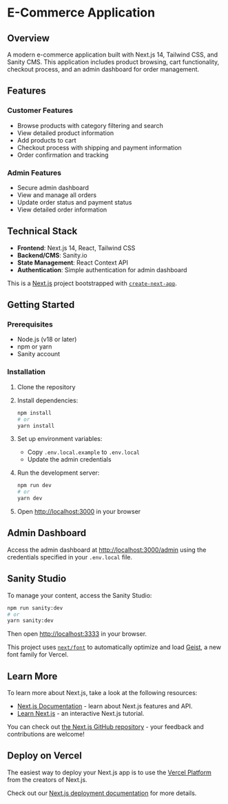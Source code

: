# E-Commerce Application

## Overview
A modern e-commerce application built with Next.js 14, Tailwind CSS, and Sanity CMS. This application includes product browsing, cart functionality, checkout process, and an admin dashboard for order management.

## Features

### Customer Features
- Browse products with category filtering and search
- View detailed product information
- Add products to cart
- Checkout process with shipping and payment information
- Order confirmation and tracking

### Admin Features
- Secure admin dashboard
- View and manage all orders
- Update order status and payment status
- View detailed order information

## Technical Stack

- **Frontend**: Next.js 14, React, Tailwind CSS
- **Backend/CMS**: Sanity.io
- **State Management**: React Context API
- **Authentication**: Simple authentication for admin dashboard

This is a [Next.js](https://nextjs.org) project bootstrapped with [`create-next-app`](https://nextjs.org/docs/app/api-reference/cli/create-next-app).

## Getting Started

### Prerequisites
- Node.js (v18 or later)
- npm or yarn
- Sanity account

### Installation

1. Clone the repository
2. Install dependencies:
   ```bash
   npm install
   # or
   yarn install
   ```
3. Set up environment variables:
   - Copy `.env.local.example` to `.env.local`
   - Update the admin credentials

4. Run the development server:
   ```bash
   npm run dev
   # or
   yarn dev
   ```

5. Open [http://localhost:3000](http://localhost:3000) in your browser

## Admin Dashboard

Access the admin dashboard at [http://localhost:3000/admin](http://localhost:3000/admin) using the credentials specified in your `.env.local` file.

## Sanity Studio

To manage your content, access the Sanity Studio:

```bash
npm run sanity:dev
# or
yarn sanity:dev
```

Then open [http://localhost:3333](http://localhost:3333) in your browser.

This project uses [`next/font`](https://nextjs.org/docs/app/building-your-application/optimizing/fonts) to automatically optimize and load [Geist](https://vercel.com/font), a new font family for Vercel.

## Learn More

To learn more about Next.js, take a look at the following resources:

- [Next.js Documentation](https://nextjs.org/docs) - learn about Next.js features and API.
- [Learn Next.js](https://nextjs.org/learn) - an interactive Next.js tutorial.

You can check out [the Next.js GitHub repository](https://github.com/vercel/next.js) - your feedback and contributions are welcome!

## Deploy on Vercel

The easiest way to deploy your Next.js app is to use the [Vercel Platform](https://vercel.com/new?utm_medium=default-template&filter=next.js&utm_source=create-next-app&utm_campaign=create-next-app-readme) from the creators of Next.js.

Check out our [Next.js deployment documentation](https://nextjs.org/docs/app/building-your-application/deploying) for more details.
